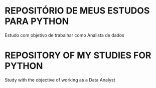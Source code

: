 # REPOSITÓRIO DE MEUS ESTUDOS PARA PYTHON

Estudo com objetivo de trabalhar como Analista de dados

# REPOSITORY OF MY STUDIES FOR PYTHON

Study with the objective of working as a Data Analyst
